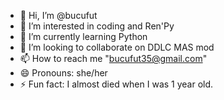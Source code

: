 - 👋 Hi, I’m @bucufut
- 👀 I’m interested in coding and Ren'Py
- 🌱 I’m currently learning Python
- 💞️ I’m looking to collaborate on DDLC MAS mod
- 📫 How to reach me "bucufut35@gmail.com"
- 😄 Pronouns: she/her
- ⚡ Fun fact: I almost died when I was 1 year old.

<!---
bucufut/bucufut is a ✨ special ✨ repository because its `README.md` (this file) appears on your GitHub profile.
You can click the Preview link to take a look at your changes.
--->
